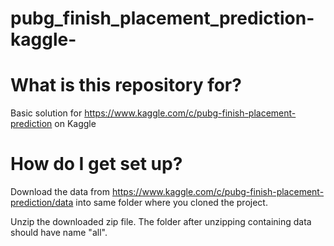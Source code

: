 # pubg_finish_placement_prediction-kaggle-

# What is this repository for?

Basic solution for https://www.kaggle.com/c/pubg-finish-placement-prediction on Kaggle

# How do I get set up?

Download the data from https://www.kaggle.com/c/pubg-finish-placement-prediction/data into same folder where you cloned the project.

Unzip the downloaded zip file. The folder after unzipping containing data should have name "all".
